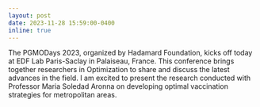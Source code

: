 ```yaml
---
layout: post
date: 2023-11-28 15:59:00-0400
inline: true
---
```


The PGMODays 2023, organized by Hadamard Foundation, kicks off today at EDF Lab Paris-Saclay in Palaiseau, France. 
This conference brings together researchers in Optimization to share and discuss the latest advances in the field. 
I am excited to present the research conducted with Professor Maria Soledad Aronna on developing optimal vaccination strategies for metropolitan areas.